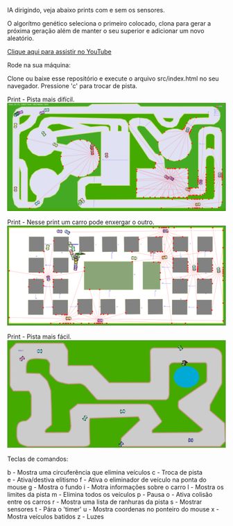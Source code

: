 IA dirigindo, veja abaixo prints com e sem os sensores.

O algorítmo genético seleciona o primeiro colocado, clona para gerar a próxima geração além de manter o seu superior e adicionar um novo aleatório.

[Clique aqui para assistir no YouTube](https://youtu.be/-AE7YnHMn9E)

Rode na sua máquina:

Clone ou baixe esse repositório e execute o arquivo src/index.html no seu navegador.
Pressione 'c' para trocar de pista.

Print - Pista mais difícil.
![Alt text](src/assets/asset3.png?raw=true "Print da pista")

Print - Nesse print um carro pode enxergar o outro.
![Alt text](src/assets/asset4.png?raw=true "Print da pista")

Print - Pista mais fácil.
![Alt text](src/assets/asset1.png?raw=true "Print da pista")

Teclas de comandos:

b - Mostra uma circuferência que elimina veículos
c - Troca de pista       
e - Ativa/destiva elitismo
f - Ativa o eliminador de veículo na ponta do mouse
g - Mostra o fundo
i - Motra informações sobre o carro
l - Mostra os limites da pista
m - Elimina todos os veículos
p - Pausa
o - Ativa colisão entre os carros
r - Mostra uma lista de ranhuras da pista
s - Mostrar sensores
t - Pára o 'timer'
u - Mostra coordenas no ponteiro do mouse
x - Mostra veículos batidos
z - Luzes